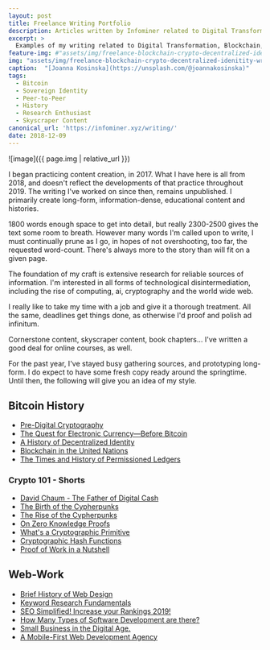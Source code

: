```yaml
---
layout: post
title: Freelance Writing Portfolio
description: Articles written by Infominer related to Digital Transformation, Blockchain, Decentralized Identity, and Crypto Fundamentals. 
excerpt: >
  Examples of my writing related to Digital Transformation, Blockchain, Decentralized Identity, and Crypto Fundamentals.  
feature-img: #"assets/img/freelance-blockchain-crypto-decentralized-idenitity-writing-portfolio.jpg"
img: "assets/img/freelance-blockchain-crypto-decentralized-idenitity-writing-portfolio.jpg"
caption:  "[Joanna Kosinska](https://unsplash.com/@joannakosinska)"
tags: 
  - Bitcoin
  - Sovereign Identity
  - Peer-to-Peer
  - History
  - Research Enthusiast
  - Skyscraper Content
canonical_url: 'https://infominer.xyz/writing/'
date: 2018-12-09
---
```


![image]({{ page.img | relative_url }})


I began practicing content creation, in 2017. What I have here is all from 2018, and doesn't reflect the developments of that practice throughout 2019.  The writing I've worked on since then, remains unpublished. I primarily create long-form, information-dense, educational content and histories. 

1800 words enough space to get into detail, but really 2300-2500 gives the text some room to breath. However many words I'm called upon to write, I must continually prune as I go, in hopes of not overshooting, too far, the requested word-count. There's always more to the story than will fit on a given page.

The foundation of my craft is extensive research for reliable sources of information. I'm interested in all forms of technological disintermediation, including the rise of computing, ai, cryptography and the world wide web. 

I really like to take my time with a job and give it a thorough treatment. All the same, deadlines get things done, as otherwise I'd proof and polish ad infinitum. 

Cornerstone content, skyscraper content, book chapters... I've written a good deal for online courses, as well.

For the past year, I've stayed busy gathering sources, and prototyping long-form. I do expect to have some fresh copy ready around the springtime. Until then, the following will give you an idea of my style.

## Bitcoin History
* [Pre-Digital Cryptography](https://www.axiomtech.io/blog/2018/9/24/pre-digital-cryptography-a-history)
* [The Quest for Electronic Currency—Before Bitcoin](https://www.axiomtech.io/blog/electronic-currency-before-bitcoin)
* [A History of Decentralized Identity](https://www.axiomtech.io/blog/hyperledger-indy-decentralized-identity)
* [Blockchain in the United Nations](https://www.axiomtech.io/blog/2019/3/1/blockchain-in-the-united-nations)
* [The Times and History of Permissioned Ledgers](https://www.axiomtech.io/blog/history-of-permissioned-ledgers)

### Crypto 101 - Shorts
* [David Chaum - The Father of Digital Cash](https://archive.is/lxKiU)
* [The Birth of the Cypherpunks](https://archive.is/Hi9JQ)
* [The Rise of the Cypherpunks](https://archive.is/z0wEZ)
* [On Zero Knowledge Proofs](https://web.archive.org/web/20190310224400/http://coinfeed.com/blog/2018/12/25/zero-knowledge-proofs/)
* [What's a Cryptographic Primitive](https://web.archive.org/web/20190310224458/http://coinfeed.com/blog/2018/12/21/whats-a-cryptographic-primitive/)
* [Cryptographic Hash Functions](https://web.archive.org/web/20190310224515/http://coinfeed.com/blog/2018/12/10/cryptographic-hash-functions/)
* [Proof of Work in a Nutshell](https://web.archive.org/web/20190310234850/http://coinfeed.com/blog/2018/12/10/proof-of-work-explained/)

## Web-Work
* [Brief History of Web Design](https://www.csbtechemporium.com/web-design-history/)
* [Keyword Research Fundamentals](https://www.csbtechemporium.com/keyword-research-fundamentals/)
* [SEO Simplified! Increase your Rankings 2019!](https://csbtechemporium.com/seo-simplified-2019)
* [How Many Types of Software Development are there?](https://www.csbtechemporium.com/types-of-computer-programming/)
* [Small Business in the Digital Age.](https://www.csbtechemporium.com/digital-age-small-business/)
* [A Mobile-First Web Development Agency](https://www.csbtechemporium.com/mobile-first-web-development/)

